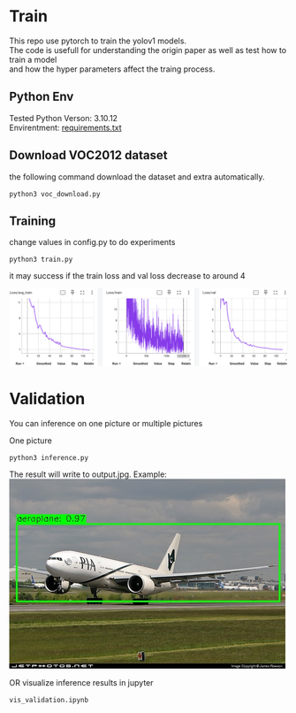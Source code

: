 # Train
This repo use pytorch to train the yolov1 models.  
The code is usefull for understanding the origin paper as well as test how to train a model    
and how the hyper parameters affect the traing process.  

## Python Env
Tested Python Verson: 3.10.12  
Envirentment: [requirements.txt](https://github.com/flj512/yolov1/blob/master/requirements.txt)

## Download VOC2012 dataset
the following command download the dataset and extra automatically.  

```
python3 voc_download.py
```

## Training
change values in config.py to do experiments
```
python3 train.py
```
it may success if the train loss and val loss decrease to around 4

![Loss](https://github.com/flj512/yolov1/blob/master/loss.png)

# Validation
You can inference on one picture or multiple pictures    

One picture    
```
python3 inference.py
```
The result will write to output.jpg.
Example:    
![Airplane](https://github.com/flj512/yolov1/blob/master/output.jpg)

OR visualize inference results in jupyter
```
vis_validation.ipynb
```
